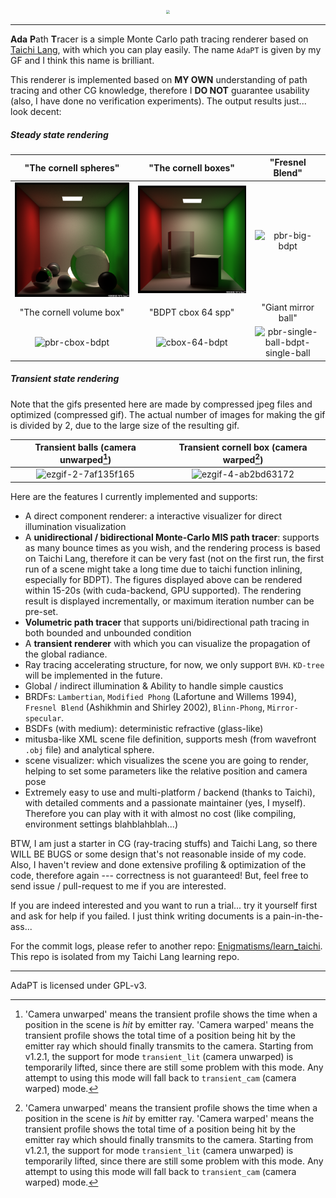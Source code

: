 <p align="center"><img src="https://user-images.githubusercontent.com/46109954/231167203-dc5d7efa-85b7-4d04-b00f-2984051bed17.png" style="zoom: 40%;" /></p>

---

**Ada** **P**ath **T**racer is a simple Monte Carlo path tracing renderer based on [Taichi Lang](https://www.taichi-lang.org/), with which you can play easily. The name `AdaPT` is given by my GF and I think this name is brilliant. 

This renderer is implemented based on **MY OWN** understanding of path tracing and other CG knowledge, therefore I **DO NOT** guarantee usability (also, I have done no verification experiments). The output results just... look decent:

##### Steady state rendering

|         "The cornell spheres"          |         "The cornell boxes"         | "Fresnel Blend" |
| :------------------------------------: | :---------------------------------: | :------------------------------------: |
| ![](./assets/adapt-cornell-sphere.png) | ![](./assets/adapt-cornell-box.png) | ![pbr-big-bdpt](https://user-images.githubusercontent.com/126778364/225679926-f75aab9f-0f47-4f45-ab4a-3ea7eaf34055.png)|
|         "The cornell volume box"       |         "BDPT cbox 64 spp"         | "Giant mirror ball" |
| ![pbr-cbox-bdpt](https://user-images.githubusercontent.com/126778364/225680094-8084c378-1533-4b74-871e-4524fff88f28.png)| ![cbox-64-bdpt](https://user-images.githubusercontent.com/46109954/223172423-bec7ac02-8533-432e-9bef-4f02bb4ddbb9.png) | ![pbr-single-ball-bdpt-single-ball](https://user-images.githubusercontent.com/126778364/225680022-ffeb3380-eeab-4beb-9bff-d3c631c36204.png)|

##### Transient state rendering

Note that the gifs presented here are made by compressed jpeg files and optimized (compressed gif). The actual number of images for making the gif is divided by 2, due to the large size of the resulting gif.

|         Transient balls (camera unwarped[^foot])          |         Transient cornell box (camera warped[^foot])         |
| :------------------------------------: | :---------------------------------: |
| ![ezgif-2-7af135f165](https://user-images.githubusercontent.com/126778364/226910459-ee6a3dbd-ad12-480d-a257-8dac1d038842.gif)|![ezgif-4-ab2bd63172](https://user-images.githubusercontent.com/126778364/226910971-3764eb68-9e29-41bd-894d-4a27e9dc49d7.gif)|

[^foot]: 'Camera unwarped' means the transient profile shows the time when a position in the scene is *hit* by emitter ray. 'Camera warped' means the transient profile shows the total time of a position being hit by the emitter ray which should finally transmits to the camera. Starting from v1.2.1, the support for mode `transient_lit` (camera unwarped) is temporarily lifted, since there are still some problem with this mode. Any attempt to using this mode will fall back to `transient_cam` (camera warped) mode.

Here are the features I currently implemented and supports:

- A direct component renderer: a interactive visualizer for direct illumination visualization
- A **unidirectional / bidirectional Monte-Carlo MIS path tracer**: supports as many bounce times as you wish, and the rendering process is based on Taichi Lang, therefore it can be very fast (not on the first run, the first run of a scene might take a long time due to taichi function inlining, especially for BDPT). The figures displayed above can be rendered within 15-20s (with cuda-backend, GPU supported). The rendering result is displayed incrementally, or maximum iteration number can be pre-set.
- **Volumetric path tracer** that supports uni/bidirectional path tracing in both bounded and unbounded condition
- A **transient renderer** with which you can visualize the propagation of the global radiance.
- Ray tracing accelerating structure, for now, we only support `BVH`. `KD-tree` will be implemented in the future.
- Global / indirect illumination & Ability to handle simple caustics
- BRDFs: `Lambertian`, `Modified Phong` (Lafortune and Willems 1994), `Fresnel Blend` (Ashikhmin and Shirley 2002), `Blinn-Phong`, `Mirror-specular`.
- BSDFs (with medium): deterministic refractive (glass-like)
- mitusba-like XML scene file definition, supports mesh (from wavefront `.obj` file) and analytical sphere.
- scene visualizer: which visualizes the scene you are going to render, helping to set some parameters like the relative position and camera pose
- Extremely easy to use and multi-platform / backend (thanks to Taichi), with detailed comments and a passionate maintainer (yes, I myself). Therefore you can play with it with almost no cost (like compiling, environment settings blahblahblah...)

BTW, I am just a starter in CG (ray-tracing stuffs) and Taichi Lang, so there WILL BE BUGS or some design that's not reasonable inside of my code. Also, I haven't review and done extensive profiling & optimization of the code, therefore again --- correctness is not guaranteed! But, feel free to send issue / pull-request to me if you are interested.

If you are indeed interested and you want to run a trial... try it yourself first and ask for help if you failed. I just think writing documents is a pain-in-the-ass...

For the commit logs, please refer to another repo: [Enigmatisms/learn_taichi](https://github.com/Enigmatisms/learn_taichi). This repo is isolated from my Taichi Lang learning repo.

---

AdaPT is licensed under GPL-v3.
